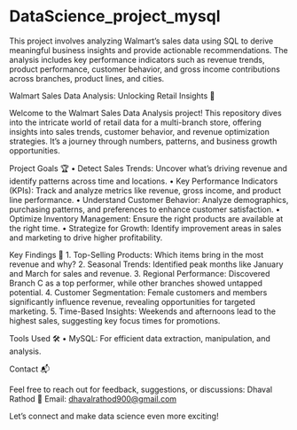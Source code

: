 # DataScience_project_mysql
This project involves analyzing Walmart’s sales data using SQL to derive meaningful business insights and provide actionable recommendations. The analysis includes key performance indicators such as revenue trends, product performance, customer behavior, and gross income contributions across branches, product lines, and cities.

Walmart Sales Data Analysis: Unlocking Retail Insights 🚀

Welcome to the Walmart Sales Data Analysis project! This repository dives into the intricate world of retail data for a multi-branch store, offering insights into sales trends, customer behavior, and revenue optimization strategies. It’s a journey through numbers, patterns, and business growth opportunities.

Project Goals 🏆
	•	Detect Sales Trends: Uncover what’s driving revenue and identify patterns across time and locations.
	•	Key Performance Indicators (KPIs): Track and analyze metrics like revenue, gross income, and product line performance.
	•	Understand Customer Behavior: Analyze demographics, purchasing patterns, and preferences to enhance customer satisfaction.
	•	Optimize Inventory Management: Ensure the right products are available at the right time.
	•	Strategize for Growth: Identify improvement areas in sales and marketing to drive higher profitability.


Key Findings 🔑
	1.	Top-Selling Products: Which items bring in the most revenue and why?
	2.	Seasonal Trends: Identified peak months like January and March for sales and revenue.
	3.	Regional Performance: Discovered Branch C as a top performer, while other branches showed untapped potential.
	4.	Customer Segmentation: Female customers and members significantly influence revenue, revealing opportunities for targeted marketing.
	5.	Time-Based Insights: Weekends and afternoons lead to the highest sales, suggesting key focus times for promotions.

Tools Used 🛠️
	•	MySQL: For efficient data extraction, manipulation, and analysis.

Contact 📬

Feel free to reach out for feedback, suggestions, or discussions:
Dhaval Rathod
📧 Email: dhavalrathod900@gmail.com

Let’s connect and make data science even more exciting!
